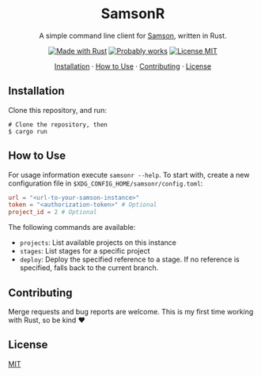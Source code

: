 <div align="center">

# SamsonR

A simple command line client for [Samson](https://github.com/zendesk/samson), written in Rust.

[![Made with Rust](https://shields.io/badge/Made_with-Rust-f05869?style=flat)](https://www.rust-lang.org/)
[![Probably works](https://shields.io/badge/Probably-works-f6a34d?style=flat)](https://github.com/hschne/samsonr/)
[![License MIT](https://shields.io/badge/License-MIT-e0dd52?style=flat)](#license)

[Installation](#installation) · [How to Use](#how-to-use) · [Contributing](#contributing) · [License](#license)

</div>

## Installation

Clone this repository, and run:

```shell
# Clone the repository, then
$ cargo run
```

## How to Use

For usage information execute `samsonr --help`. To start with, create a new configuration file in `$XDG_CONFIG_HOME/samsonr/config.toml`:

```toml
url = "<url-to-your-samson-instance>"
token = "<authorization-token>" # Optional
project_id = 2 # Optional
```

The following commands are available:

- `projects`: List available projects on this instance
- `stages`: List stages for a specific project
- `deploy`: Deploy the specified reference to a stage. If no reference is specified, falls back to the current branch.

## Contributing

Merge requests and bug reports are welcome. This is my first time working with Rust, so be kind :heart:

## License

[MIT](LICENSE)

